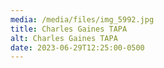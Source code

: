 ```yaml
---
media: /media/files/img_5992.jpg
title: Charles Gaines TAPA
alt: Charles Gaines TAPA
date: 2023-06-29T12:25:00-0500
---
```

